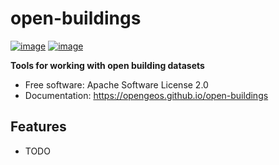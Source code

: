 # open-buildings

[![image](https://img.shields.io/pypi/v/open-buildings.svg)](https://pypi.python.org/pypi/open-buildings)
[![image](https://img.shields.io/conda/vn/conda-forge/open-buildings.svg)](https://anaconda.org/conda-forge/open-buildings)

**Tools for working with open building datasets**

-   Free software: Apache Software License 2.0
-   Documentation: https://opengeos.github.io/open-buildings

## Features

-   TODO
